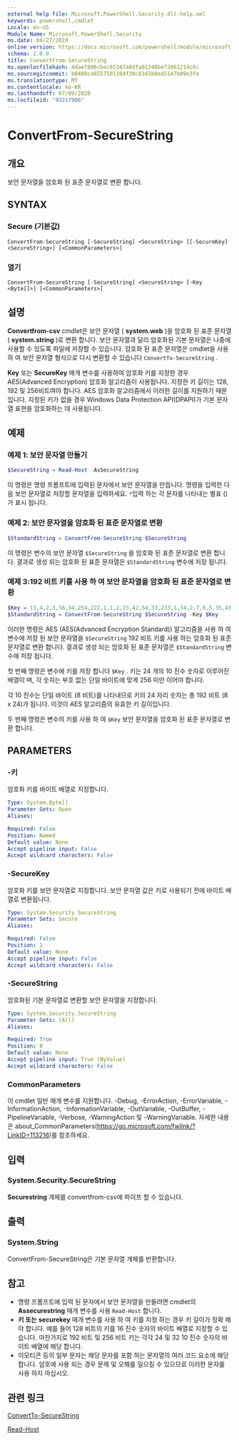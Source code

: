 ```yaml
---
external help file: Microsoft.PowerShell.Security.dll-help.xml
keywords: powershell,cmdlet
Locale: en-US
Module Name: Microsoft.PowerShell.Security
ms.date: 04/27/2019
online version: https://docs.microsoft.com/powershell/module/microsoft.powershell.security/convertfrom-securestring?view=powershell-5.1&WT.mc_id=ps-gethelp
schema: 2.0.0
title: ConvertFrom-SecureString
ms.openlocfilehash: 4dae7806cbec85347a8dfa01348be72061214c6c
ms.sourcegitcommit: b0488ca6557501184f20c8343b0ed5147b09e3fe
ms.translationtype: MT
ms.contentlocale: ko-KR
ms.lasthandoff: 07/09/2020
ms.locfileid: "93217986"
---
```

# ConvertFrom-SecureString

## 개요
보안 문자열을 암호화 된 표준 문자열로 변환 합니다.

## SYNTAX

### Secure (기본값)

```
ConvertFrom-SecureString [-SecureString] <SecureString> [[-SecureKey] <SecureString>] [<CommonParameters>]
```

### 열기

```
ConvertFrom-SecureString [-SecureString] <SecureString> [-Key <Byte[]>] [<CommonParameters>]
```

## 설명

**Convertfrom-csv** cmdlet은 보안 문자열 ( **system.web** )을 암호화 된 표준 문자열 ( **system.string** )로 변환 합니다. 보안 문자열과 달리 암호화된 기본 문자열은 나중에 사용할 수 있도록 파일에 저장할 수 있습니다. 암호화 된 표준 문자열은 cmdlet을 사용 하 여 보안 문자열 형식으로 다시 변환할 수 있습니다 `ConvertTo-SecureString` .

**Key** 또는 **SecureKey** 매개 변수를 사용하여 암호화 키를 지정한 경우 AES(Advanced Encryption) 암호화 알고리즘이 사용됩니다. 지정한 키 길이는 128, 192 및 256비트여야 합니다. AES 암호화 알고리즘에서 이러한 길이를 지원하기 때문입니다. 지정된 키가 없을 경우 Windows Data Protection API(DPAPI)가 기본 문자열 표현을 암호화하는 데 사용됩니다.

## 예제

### 예제 1: 보안 문자열 만들기

```powershell
$SecureString = Read-Host -AsSecureString
```

이 명령은 명령 프롬프트에 입력된 문자에서 보안 문자열을 만듭니다. 명령을 입력한 다음 보안 문자열로 저장할 문자열을 입력하세요. `*`입력 하는 각 문자를 나타내는 별표 ()가 표시 됩니다.

### 예제 2: 보안 문자열을 암호화 된 표준 문자열로 변환

```powershell
$StandardString = ConvertFrom-SecureString $SecureString
```

이 명령은 변수의 보안 문자열 `$SecureString` 을 암호화 된 표준 문자열로 변환 합니다. 결과로 생성 되는 암호화 된 표준 문자열은 `$StandardString` 변수에 저장 됩니다.

### 예제 3:192 비트 키를 사용 하 여 보안 문자열을 암호화 된 표준 문자열로 변환

```powershell
$Key = (3,4,2,3,56,34,254,222,1,1,2,23,42,54,33,233,1,34,2,7,6,5,35,43)
$StandardString = ConvertFrom-SecureString $SecureString -Key $Key
```

이러한 명령은 AES (AES(Advanced Encryption Standard)) 알고리즘을 사용 하 여 변수에 저장 된 보안 문자열을 `$SecureString` 192 비트 키를 사용 하는 암호화 된 표준 문자열로 변환 합니다. 결과로 생성 되는 암호화 된 표준 문자열은 `$StandardString` 변수에 저장 됩니다.

첫 번째 명령은 변수에 키를 저장 합니다 `$Key` . 키는 24 개의 10 진수 숫자로 이루어진 배열이 며, 각 숫자는 부호 없는 단일 바이트에 맞게 256 미만 이어야 합니다.

각 10 진수는 단일 바이트 (8 비트)를 나타내므로 키의 24 자리 숫자는 총 192 비트 (8 x 24)가 됩니다. 이것이 AES 알고리즘의 유효한 키 길이입니다.

두 번째 명령은 변수의 키를 사용 하 여 `$Key` 보안 문자열을 암호화 된 표준 문자열로 변환 합니다.

## PARAMETERS

### -키

암호화 키를 바이트 배열로 지정합니다.

```yaml
Type: System.Byte[]
Parameter Sets: Open
Aliases:

Required: False
Position: Named
Default value: None
Accept pipeline input: False
Accept wildcard characters: False
```

### -SecureKey

암호화 키를 보안 문자열로 지정합니다. 보안 문자열 값은 키로 사용되기 전에 바이트 배열로 변환됩니다.

```yaml
Type: System.Security.SecureString
Parameter Sets: Secure
Aliases:

Required: False
Position: 1
Default value: None
Accept pipeline input: False
Accept wildcard characters: False
```

### -SecureString

암호화된 기본 문자열로 변환할 보안 문자열을 지정합니다.

```yaml
Type: System.Security.SecureString
Parameter Sets: (All)
Aliases:

Required: True
Position: 0
Default value: None
Accept pipeline input: True (ByValue)
Accept wildcard characters: False
```

### CommonParameters

이 cmdlet 일반 매개 변수를 지원합니다. -Debug, -ErrorAction, -ErrorVariable, -InformationAction, -InformationVariable, -OutVariable, -OutBuffer, -PipelineVariable, -Verbose, -WarningAction 및 -WarningVariable. 자세한 내용은 about_CommonParameters(https://go.microsoft.com/fwlink/?LinkID=113216)를 참조하세요.

## 입력

### System.Security.SecureString

**Securestring** 개체를 convertfrom-csv에 파이프 할 수 있습니다.

## 출력

### System.String

ConvertFrom-SecureString은 기본 문자열 개체를 반환합니다.

## 참고

- 명령 프롬프트에 입력 된 문자에서 보안 문자열을 만들려면 cmdlet의 **Assecurestring** 매개 변수를 사용 `Read-Host` 합니다.
- **키 또는** **securekey** 매개 변수를 사용 하 여 키를 지정 하는 경우 키 길이가 정확 해야 합니다. 예를 들어 128 비트의 키를 16 진수 숫자의 바이트 배열로 지정할 수 있습니다.
  마찬가지로 192 비트 및 256 비트 키는 각각 24 및 32 10 진수 숫자의 바이트 배열에 해당 합니다.
- 이모티콘 등의 일부 문자는 해당 문자를 포함 하는 문자열의 여러 코드 요소에 해당 합니다. 암호에 사용 되는 경우 문제 및 오해를 일으킬 수 있으므로 이러한 문자를 사용 하지 마십시오.

## 관련 링크

[ConvertTo-SecureString](ConvertTo-SecureString.md)

[Read-Host](../Microsoft.PowerShell.Utility/Read-Host.md)
